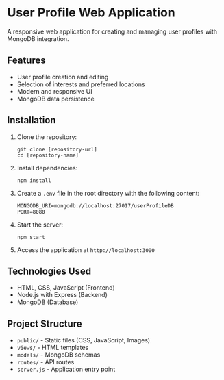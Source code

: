 # User Profile Web Application

A responsive web application for creating and managing user profiles with MongoDB integration.

## Features

- User profile creation and editing
- Selection of interests and preferred locations
- Modern and responsive UI
- MongoDB data persistence

## Installation

1. Clone the repository:
   ```
   git clone [repository-url]
   cd [repository-name]
   ```

2. Install dependencies:
   ```
   npm install
   ```

3. Create a `.env` file in the root directory with the following content:
   ```
   MONGODB_URI=mongodb://localhost:27017/userProfileDB
   PORT=8080
   ```

4. Start the server:
   ```
   npm start
   ```

5. Access the application at `http://localhost:3000`

## Technologies Used

- HTML, CSS, JavaScript (Frontend)
- Node.js with Express (Backend)
- MongoDB (Database)

## Project Structure

- `public/` - Static files (CSS, JavaScript, Images)
- `views/` - HTML templates
- `models/` - MongoDB schemas
- `routes/` - API routes
- `server.js` - Application entry point